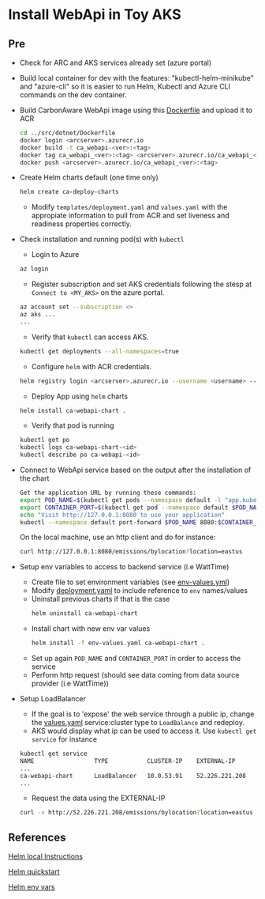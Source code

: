 # Install WebApi in Toy AKS

## Pre
- Check for ARC and AKS services already set (azure portal)

- Build local container for dev with the features: "kubectl-helm-minikube" and "azure-cli" so it is easier to run Helm, Kubectl and Azure CLI commands on the dev container.

- Build CarbonAware WebApi image using this [Dockerfile](../src/dotnet/Dockerfile) and upload it to ACR
    ```sh
    cd ../src/dotnet/Dockerfile
    docker login <arcserver>.azurecr.io
    docker build -t ca_webapi-<ver>:<tag>
    docker tag ca_webapi_<ver>:<tag> <arcserver>.azurecr.io/ca_webapi_<ver>:<tag>
    docker push <arcserver>.azurecr.io/ca_webapi_<ver>:<tag>
    ```

- Create Helm charts default (one time only)
    ```sh
    helm create ca-deploy-charts
    ```
    - Modify `templates/deployment.yaml` and `values.yaml` with the appropiate information to pull from ACR and set liveness and readiness properties correctly.

- Check installation and running pod(s) with `kubectl`
    - Login to Azure
    ```sh
    az login
    ```
    - Register subscription and set AKS credentials following the stesp at `Connect to <MY_AKS>` on the azure portal.
    ```sh
    az account set --subscription <>
    az aks ...
    ...
    ```
    - Verify that `kubectl` can access AKS.
    ```sh
    kubectl get deployments --all-namespaces=true
    ```
    - Configure `helm` with ACR credentials. 
     ```sh
     helm registry login <arcserver>.azurecr.io --username <username> --password <passwd>
     ```
    - Deploy App using `helm` charts
    ```sh
    helm install ca-webapi-chart .
    ```

    - Verify that pod is running
    ```sh
    kubectl get po
    kubectl logs ca-webapi-chart-<id>
    kubectl describe po ca-webapi-<id>
    ```

- Connect to WebApi service based on the output after the installation of the chart

    ```sh
    Get the application URL by running these commands:
    export POD_NAME=$(kubectl get pods --namespace default -l "app.kubernetes.io/name=ca-webapi-helm,app.kubernetes.io/instance=ca-webapi-chart" -o jsonpath="{.items[0].metadata.name}")
    export CONTAINER_PORT=$(kubectl get pod --namespace default $POD_NAME -o jsonpath="{.spec.containers[0].ports[0].containerPort}")
    echo "Visit http://127.0.0.1:8080 to use your application"
    kubectl --namespace default port-forward $POD_NAME 8080:$CONTAINER_PORT
    ```
    On the local machine, use an http client and do for instance:
    ```sh
    curl http://127.0.0.1:8080/emissions/bylocation?location=eastus
    ```

- Setup env variables to access to backend service (i.e WattTime)
    - Create file to set environment variables (see [env-values.yml](./ca-deploy-charts/env-values.yaml))
    - Modify [deployment.yaml](./ca-deploy-charts/templates/deployment.yaml) to include reference to `env` names/values
    - Uninstall previous charts if that is the case
        ```sh
        helm uninstall ca-webapi-chart
        ```
    - Install chart with new env var values
        ```sh
        helm install -f env-values.yaml ca-webapi-chart .
        ```
    - Set up again `POD_NAME` and `CONTAINER_PORT` in order to access the service
    - Perform http request (should see data coming from data source provider (i.e WattTime))

- Setup LoadBalancer
    - If the goal is to 'expose' the web service through a public ip, change the [values.yaml](./ca-deploy-charts/values.yaml) service:cluster type to `LoadBalance` and redeploy.
    - AKS would display what ip can be used to access it. Use `kubectl get service` for instance

    ```sh
    kubectl get service
    NAME                 TYPE           CLUSTER-IP    EXTERNAL-IP      PORT(S)        AGE
    ...
    ca-webapi-chart      LoadBalancer   10.0.53.91    52.226.221.208   80:31753/TCP   18s
    ...

    ``` 
    - Request the data using the EXTERNAL-IP
    
    ```sh
    curl -v http://52.226.221.208/emissions/bylocation?location=eastus
    ```


## References
[Helm local Instructions](../samples/helmexample/README.md)

[Helm quickstart](https://helm.sh/docs/intro/quickstart/)

[Helm env vars](https://jhooq.com/helm-pass-environment-variables/)

